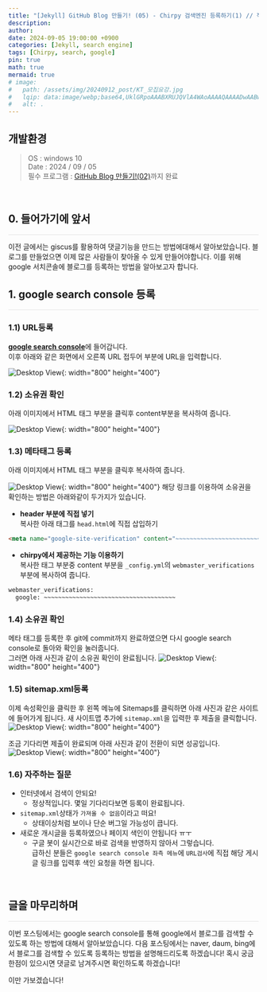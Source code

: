 ```yaml
---
title: "[Jekyll] GitHub Blog 만들기! (05) - Chirpy 검색엔진 등록하기(1) // 작성중"
description: 
author:
date: 2024-09-05 19:00:00 +0900
categories: [Jekyll, search engine]
tags: [Chirpy, search, google]
pin: true
math: true
mermaid: true
# image:
#   path: /assets/img/20240912_post/KT_모집요강.jpg
#   lqip: data:image/webp;base64,UklGRpoAAABXRUJQVlA4WAoAAAAQAAAADwAABwAAQUxQSDIAAAARL0AmbZurmr57yyIiqE8oiG0bejIYEQTgqiDA9vqnsUSI6H+oAERp2HZ65qP/VIAWAFZQOCBCAAAA8AEAnQEqEAAIAAVAfCWkAALp8sF8rgRgAP7o9FDvMCkMde9PK7euH5M1m6VWoDXf2FkP3BqV0ZYbO6NA/VFIAAAA
#   alt: .
---
```


## **개발환경**
>OS : windows 10 <br/>
Date : 2024 / 09 / 05 <br/>
필수 프로그램 : [GitHub Blog 만들기!(02)](https://lucky-seoyounghyun.github.io/posts/Jekyll-GitHub-Blog-%EB%A7%8C%EB%93%A4%EA%B8%B0-(02)-Chirpy-%EC%A0%81%EC%9A%A9/)까지 완료

<br/>

## **0. 들어가기에 앞서**
<hr style="height: 0.5px; background-color: rgba(0, 0, 0, .1); border: none;" />
이전 글에서는 giscus를 활용하여 댓글기능을 만드는 방법에대해서 알아보았습니다.  
블로그를 만들었으면 이제 많은 사람들이 찾아올 수 있게 만들어야합니다.
이를 위해 google 서치콘솔에 블로그를 등록하는 방법을 알아보고자 합니다.

<br/>

## **1. google search console 등록**
<hr style="height: 0.5px; background-color: rgba(0, 0, 0, .1); border: none;" />

### **1.1) URL등록**  
[**google search console**](https://search.google.com/search-console/welcome)에 들어갑니다.  
이후 아래와 같은 화면에서 오른쪽 URL 접두어 부분에 URL을 입력합니다.

![Desktop View](/assets/img/20240904_post/search_console_01.JPG){: width="800" height="400"}

### **1.2) 소유권 확인**  
아래 이미지에서 HTML 태그 부분을 클릭후 content부분을 복사하여 줍니다.

![Desktop View](/assets/img/20240904_post/search_console_02.JPG){: width="800" height="400"}

### **1.3) 메타태그 등록**  
아래 이미지에서 HTML 태그 부분을 클릭후 복사하여 줍니다.

![Desktop View](/assets/img/20240904_post/search_console_02.JPG){: width="800" height="400"}
해당 링크를 이용하여 소유권을 확인하는 방법은 아래와같이 두가지가 있습니다.
- **header 부분에 직접 넣기**  
복사한 아래 태그를 `head.html`에 직접 삽입하기

```html
<meta name="google-site-verification" content="~~~~~~~~~~~~~~~~~~~~~~~~~~~~~~~~~~~~~" />
```
- **chirpy에서 제공하는 기능 이용하기**  
복사한 태그 부분중 content 부분을 `_config.yml`의 `webmaster_verifications`부분에 복사하여 줍니다.

```html
webmaster_verifications:
  google: ~~~~~~~~~~~~~~~~~~~~~~~~~~~~~~~~~~~~~
```

### **1.4) 소유권 확인**
메타 태그를 등록한 후 git에 commit까지 완료하였으면 다시 google search console로 돌아와 확인을 눌러줍니다.  
그러면 아래 사진과 같이 소유권 확인이 완료됩니다.
![Desktop View](/assets/img/20240904_post/search_console_03.JPG){: width="800" height="400"}

### **1.5) sitemap.xml등록**
이제 속성확인을 클릭한 후 왼쪽 메뉴에 Sitemaps를 클릭하면 아래 사진과 같은 사이트에 들어가게 됩니다.
새 사이트맵 추가에 `sitemap.xml`을 입력한 후 제출을 클릭합니다.
![Desktop View](/assets/img/20240904_post/search_console_04.JPG){: width="800" height="400"}

조금 기다리면 제출이 완료되며 아래 사진과 같이 전환이 되면 성공입니다.
![Desktop View](/assets/img/20240904_post/search_console_05.JPG){: width="800" height="400"}

### **1.6) 자주하는 질문**
- 인터넷에서 검색이 안되요!
  - 정상적입니다. 몇일 기다리다보면 등록이 완료됩니다.
- `sitemap.xml`상태가 `가져올 수 없음`이라고 떠요!
  - 상태이상처럼 보이나 단순 버그일 가능성이 큽니다.
- 새로운 개시글을 등록하였으나 페이지 색인이 안됩니다 ㅠㅜ
  - 구글 봇이 실시간으로 바로 검색을 반영하지 않아서 그렇습니다.  
  급하신 분들은 `google search console 좌측 메뉴`에 `URL검사`에 직접 해당 게시글 링크를 입력후 색인 요청을 하면 됩니다.

<br/>

## **글을 마무리하며**

<hr style="height: 0.5px; background-color: rgba(0, 0, 0, .1); border: none;" />

이번 포스팅에서는 google search console를 통해 google에서 블로그를 검색할 수 있도록 하는 방법에 대해서 알아보았습니다.
다음 포스팅에서는 naver, daum, bing에서 블로그를 검색할 수 있도록 등록하는 방법을 설명해드리도록 하겠습니다!
혹시 궁금한점이 있으시면 댓글로 남겨주시면 확인하도록 하겠습니다!

이만 가보겠습니다!

<br/>